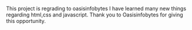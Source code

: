 This  project is regrading to oasisinfobytes
I have learned many new things regarding html,css and javascript.
Thank you to Oasisinfobytes for giving this opportunity.

 
